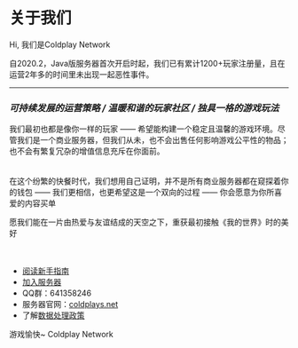 # 关于我们


Hi, 我们是Coldplay Network

自2020.2，Java版服务器首次开启时起，我们已有累计1200+玩家注册量，且在运营2年多的时间里未出现一起恶性事件。

----------

### *可持续发展的运营策略 / 温暖和谐的玩家社区 / 独具一格的游戏玩法*

我们最初也都是像你一样的玩家 —— 希望能构建一个稳定且温馨的游戏环境。尽管我们是一个商业服务器，但我们从未，也不会出售任何影响游戏公平性的物品；也不会有繁复冗杂的增值信息充斥在你面前。
<br>
<br>
<br>
在这个纷繁的快餐时代，我们想用自己证明，并不是所有商业服务器都在窥探着你的钱包 —— 我们更相信，也更希望这是一个双向的过程 —— 你会愿意为你所喜爱的内容买单

愿我们能在一片由热爱与友谊结成的天空之下，重获最初接触《我的世界》时的美好
<br>
<br>
<br>
 - [阅读新手指南](https://docs.coldplays.net/#/csje/guides-new)
 - [加入服务器](https://docs.coldplays.net/#/)
 - QQ群：641358246
 - 服务器官网：[coldplays.net](https://coldplays.net)
 - 了解[数据处理政策](https://docs.coldplays.net/#/csje/privacy)


游戏愉快~
Coldplay Network

